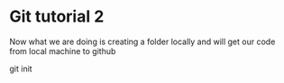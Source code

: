 # Git tutorial 2

Now what we are doing is creating a folder locally and will get our code from local machine to github

git init
